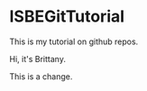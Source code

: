 ISBEGitTutorial
===============

This is my tutorial on github repos. 

Hi, it's Brittany.

This is a change.
